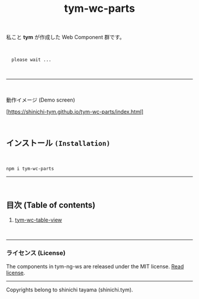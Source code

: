 <div align="center">
  <h1>tym-wc-parts</h1>
</div>

<br>

私こと **tym** が作成した Web Component 群です。

<br>

```
  please wait ...
```

<br>

---

<br>

動作イメージ (Demo screen)

[https://shinichi-tym.github.io/tym-wc-parts/index.html]

<br>

## インストール `(Installation)`

<br>

```
npm i tym-wc-parts
```

---

<br>

## 目次 (Table of contents)
1. [tym-wc-table-view](/src/README.md#tym-wc-table-view)


<br>

---
### ライセンス (License)
The components in tym-ng-ws are released under the MIT license. [Read license](//github.com/shinichi-tym/tym-wc-parts/blob/main/LICENSE).

---
Copyrights belong to shinichi tayama (shinichi.tym).
